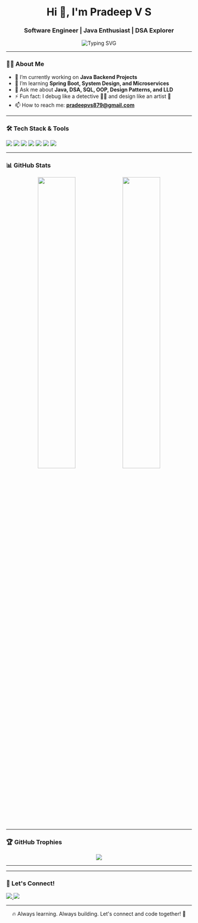 <h1 align="center">Hi 👋, I'm Pradeep V S</h1>
<h3 align="center">Software Engineer | Java Enthusiast | DSA Explorer</h3>

<p align="center">
  <img src="https://readme-typing-svg.herokuapp.com?font=Fira+Code&size=20&pause=1000&color=00F700&center=true&vCenter=true&width=500&lines=lPassionate%20about%20building%20Scalable%20Solutions;Love%20Java%20%7C%20DSA%20%7C%20SQL;Let's%20solve%20real-world%20problems%20together!" alt="Typing SVG" />
</p>

---

### 👨‍💻 About Me
- 🔭 I’m currently working on **Java Backend Projects**  
- 🌱 I’m learning **Spring Boot, System Design, and Microservices**  
- 💬 Ask me about **Java, DSA, SQL, OOP, Design Patterns, and LLD**  
- ⚡ Fun fact: I debug like a detective 🕵️‍♂️ and design like an artist 🎨  
- 📫 How to reach me: **pradeepvs879@gmail.com**

---

### 🛠️ Tech Stack & Tools
<p align="left">
  <img src="https://img.shields.io/badge/Java-ED8B00?style=for-the-badge&logo=java&logoColor=white"/>
  <img src="https://img.shields.io/badge/DSA-00599C?style=for-the-badge"/>
  <img src="https://img.shields.io/badge/MySQL-4479A1?style=for-the-badge&logo=mysql&logoColor=white"/>
  <img src="https://img.shields.io/badge/Spring_Boot-6DB33F?style=for-the-badge&logo=spring-boot&logoColor=white"/>
  <img src="https://img.shields.io/badge/Git-F05032?style=for-the-badge&logo=git&logoColor=white"/>
  <img src="https://img.shields.io/badge/GitHub-181717?style=for-the-badge&logo=github&logoColor=white"/>
  <img src="https://img.shields.io/badge/IntelliJ_IDEA-000000?style=for-the-badge&logo=intellij-idea&logoColor=white"/>
</p>

---

### 📊 GitHub Stats
<p align="center">
  <img src="https://github-readme-stats.vercel.app/api?username=Pradeepvs879&show_icons=true&theme=radical" width="45%" />
  <img src="https://github-readme-streak-stats.herokuapp.com/?user=Pradeepvs879&theme=radical" width="45%"/>
</p>

---

### 🏆 GitHub Trophies
<p align="center">
  <img src="https://github-profile-trophy.vercel.app/?username=Pradeepvs879&theme=onedark&row=1&column=6" />
</p>

---

---

### 🤝 Let's Connect!
<p align="left">
  <a href="https://www.linkedin.com/in/pradeep-v-s-bb3bb7123/" target="_blank">
    <img src="https://img.shields.io/badge/LinkedIn-blue?style=for-the-badge&logo=linkedin&logoColor=white" />
  </a>
  <a href="mailto:pradeepvs879@gmail.com">
    <img src="https://img.shields.io/badge/Gmail-D14836?style=for-the-badge&logo=gmail&logoColor=white" />
  </a>
</p>

---

<p align="center">🔥 Always learning. Always building. Let's connect and code together! 🚀</p>
